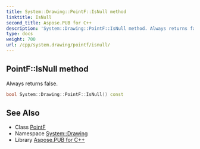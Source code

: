 ```yaml
---
title: System::Drawing::PointF::IsNull method
linktitle: IsNull
second_title: Aspose.PUB for C++
description: 'System::Drawing::PointF::IsNull method. Always returns false in C++.'
type: docs
weight: 700
url: /cpp/system.drawing/pointf/isnull/
---
```

## PointF::IsNull method


Always returns false.

```cpp
bool System::Drawing::PointF::IsNull() const
```

## See Also

* Class [PointF](../)
* Namespace [System::Drawing](../../)
* Library [Aspose.PUB for C++](../../../)
